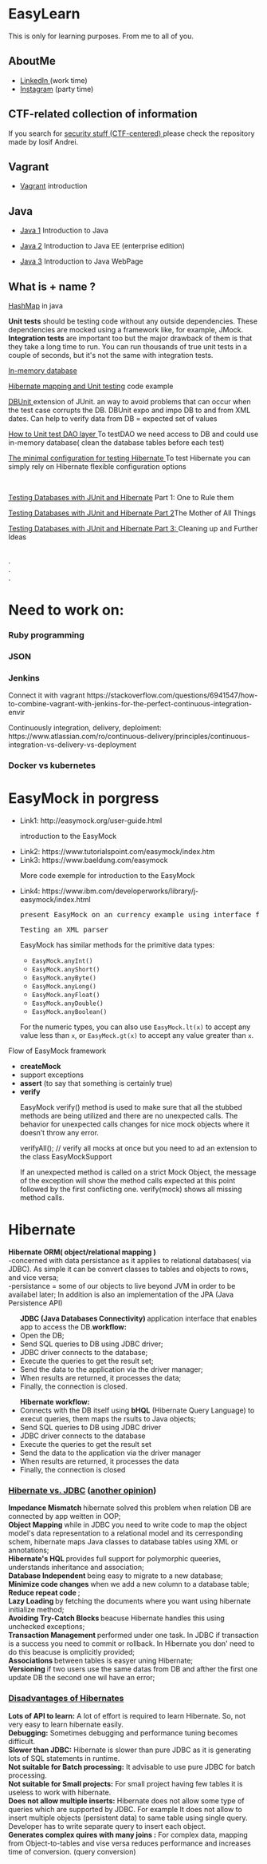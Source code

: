 # EasyLearn

This is only for learning purposes. From me to all of you.
<h2>AboutMe</h2>
<p>
 <ul>
  <li><a href="https://www.linkedin.com/in/tiberiu-cristian-corneanu-2aaa38179/">LinkedIn </a>(work time)</li>
  <li><a href="https://www.instagram.com/corneanutiberiu/">Instagram</a> (party time)</li>
 </ul>
</p>

<h2>CTF-related collection of information</h2>
 <p>If you search for 
  <a href="https://bitbucket.org/theiosif/learning-resources/src/91d016b31372?at=master"> security stuff (CTF-centered) </a>please check   the repository made by Iosif Andrei.
 </p>
<h2>Vagrant</h2>
 <p>
  <ul>
    <li><p><a href="https://github.com/tiberiucorneanu/vagrant"> Vagrant</a> introduction</p></li>
    
  </ul>
 </p>
<h2>Java</h2>
 <p>
  <ul>
    <li><p><a href="https://github.com/tiberiucorneanu/java1"> Java 1</a> Introduction to Java</p></li>
    <li><p><a href="https://github.com/tiberiucorneanu/java2"> Java 2</a> Introduction to Java EE (enterprise edition)</p></li>
    <li><p><a href="https://github.com/tiberiucorneanu/java3"> Java 3</a> Introduction to Java WebPage</p></li>
  </ul>
 </p>
 
 <h2>What is + name ?</h2>
 <p><a href="https://www.youtube.com/watch?v=j442WG8YzM4">HashMap</a> in java</p>
 <p><b>Unit tests</b> should be testing code without any outside dependencies. These dependencies are mocked using a framework like, for   example, JMock.<br>
 <b>Integration tests</b> are important too but the major drawback of them is that they take a long time to run. You can run thousands of true unit tests in a couple of seconds, but it's not the same with integration tests.</p>
 <p><a href="https://medium.com/@denisanikin/what-an-in-memory-database-is-and-how-it-persists-data-efficiently-f43868cff4c1">In-memory database</a></p>
 <p><a href="https://gist.github.com/prakashdayal/4699481">Hibernate mapping and Unit testing</a> code example</p>
 <p><a href="http://dbunit.sourceforge.net">DBUnit </a>extension of JUnit. an way to avoid problems that can occur when the test case corrupts the DB. DBUnit expo and impo DB to and from XML dates. Can help to verify data from DB = expected set of values</p>
 <p><a href ="https://howtodoinjava.com/best-practices/how-you-should-unit-test-dao-layer/">How to Unit test DAO layer </a>To testDAO we need access to DB and could use in-memory database( clean the database tables before each test)</p>
 <p><a href="https://vladmihalcea.com/the-minimal-configuration-for-testing-hibernate/">The minimal configuration for testing Hibernate </a>To test Hibernate you can simply rely on Hibernate flexible configuration options</p>
 
 <br>
 <p></p>
 <p><a href="https://dzone.com/articles/testing-databases-junit-and">Testing Databases with JUnit and Hibernate</a> Part 1: One to Rule them</p>
  <p><a href="https://dzone.com/articles/testing-databases-junit-and-0">Testing Databases with JUnit and Hibernate Part 2</a>The Mother of All Things</p>
  <p><a href="https://dzone.com/articles/testing-databases-junit-and-1">Testing Databases with JUnit and Hibernate Part 3: </a>Cleaning up and Further Ideas</p>
  <p><a href=""></a></p>
  
 <br>.<br>.<br>.<br>
 
 
<h1>Need to work on:</h1>
  
  <h3>Ruby programming</h1>
  <h3>JSON</h1>
  <h3>Jenkins</h1>
  <p>Connect it with vagrant https://stackoverflow.com/questions/6941547/how-to-combine-vagrant-with-jenkins-for-the-perfect-continuous-integration-envir</p>
  <p>Continuously integration, delivery, deploiment: https://www.atlassian.com/ro/continuous-delivery/principles/continuous-integration-vs-delivery-vs-deployment</p>
  <h3>Docker vs kubernetes</h1>
 
  
  
<h1>EasyMock in porgress</h1>
<ul>
  <li>Link1: http://easymock.org/user-guide.html</li>
      <p>introduction to the EasyMock</p>
  <li>Link2: https://www.tutorialspoint.com/easymock/index.htm</li>
  <li>Link3: https://www.baeldung.com/easymock</li>
      <p>More code exemple for introduction to the EasyMock</p>
 
  <li>Link4: https://www.ibm.com/developerworks/library/j-easymock/index.html </li>
  <pre>present EasyMock on an currency example using interface for ExchangeRate</pre>
  <pre>Testing an XML parser</pre>
  
  <p> EasyMock has similar methods for the primitive data types:</p><ul class="ibm-bullet-list"><li><code>EasyMock.anyInt()</code></li><li><code>EasyMock.anyShort()</code></li><li><code>EasyMock.anyByte()</code></li><li><code>EasyMock.anyLong()</code></li><li><code>EasyMock.anyFloat()</code></li><li><code>EasyMock.anyDouble()</code></li><li><code>EasyMock.anyBoolean()</code></li></ul><p>For the numeric types, you can also use <code>EasyMock.lt(x)</code> to accept any
                value less than <code>x</code>, or <code>EasyMock.gt(x)</code> to accept any value
                greater than <code>x</code>. </p>
   
  
</ul>
<p>Flow of EasyMock framework</p>
<ul>
  <li><b>createMock</b></li>
  <li>support exceptions</li>
  <li><b>assert</b> (to say that something is certainly true)</li>
  <li><b>verify</b></li>
    <p>EasyMock verify() method is used to make sure that all the stubbed methods are being utilized and there are no unexpected calls. The behavior for unexpected calls changes for nice mock objects where it doesn’t throw any error.</p>
    <p>verifyAll(); // verify all mocks at once but you need to ad an extension to the class EasyMockSupport</p>
    <p>If an unexpected method is called on a strict Mock Object, the message of the exception will show the method calls expected at this point followed by the first conflicting one. verify(mock) shows all missing method calls.</p>
</ul>



<h1>Hibernate</h1>
<p>
<b>Hibernate ORM( object/relational mapping )</b><br>
  -concerned with data persistance as it applies to relational databases( via JDBC). As simple it can be convert classes to tables and objects to rows, and vice versa;<br>
  -persistance = some of our objects to live beyond JVM in order to be availabel later;
In addition is also an implementation of the JPA (Java Persistence API)<br>
<ul><b>JDBC (Java Databases Connectivity) </b> application interface that enables app to access the DB.<b>workflow:</b>
 <li>Open the DB;</li>
 <li>Send SQL queries to DB using JDBC driver;</li>
 <li>JDBC driver connects to the database;</li>
 <li>Execute the queries to get the result set;</li>
 <li>Send the data to the application via the driver manager;</li>
 <li>When results are returned, it processes the data;</li>
 <li>Finally, the connection is closed.</li>
</ul>

<ul><b>Hibernate workflow:</b>
 <li>Connects with the DB itself using <b>bHQL</b> (Hibernate Query Language) to execut queries, them maps the rsults to Java objects;</li>
 <li>Send SQL queries to DB using JDBC driver</li>
 <li>JDBC driver connects to the database</li>
 <li>Execute the queries to get the result set</li>
 <li>Send the data to the application via the driver manager</li>
 <li>When results are returned, it processes the data</li>
 <li>Finally, the connection is closed</li>
</ul>
<h3><a href="https://dzone.com/articles/15-reasons-to-choose-hibernate-over-jdbc"> Hibernate vs. JDBC</a> (<a href="https://www.devteam.space/blog/hibernate-vs-jdbc-which-to-choose/">another opinion</a>)</h3>
 <b> Impedance Mismatch </b> hibernate solved this problem when relation DB are connected by app weitten in OOP; <br>
 <b> Object Mapping </b> while in JDBC you need to write code to map the object model's data representation to a relational model and its cerresponding schem, hibernate maps Java classes to database tables using XML or annotations; <br>
 <b> Hibernate's HQL </b> provides full support for polymorphic queeries, understands inheritance and association; <br>
 <b> Database Independent </b> being easy to migrate to a new database; <br>
 <b> Minimize code changes </b> when we add a new column to a database table; <br>
 <b> Reduce repeat code </b>; <br>
 <b> Lazy Loading </b> by fetching the documents where you want using hibernate initialize method;  <br>
 <b> Avoiding Try-Catch Blocks </b> beacuse Hibernate handles this using unchecked exceptions; <br>
 <b> Transaction Management </b> performed under one task. In JDBC if transaction is a success you need to commit or rollback. In Hibernate you don' need to do this beacuse is omplicitly provided; <br>
 <b> Associations </b> between tables is easyer uning Hibernate; <br>
 <b> Versioning </b> if two users use the same datas from DB and afther the first one update DB the second one wil have an error; <br>

<h3><a href="https://www.java4s.com/hibernate/main-advantage-and-disadvantages-of-hibernates/">Disadvantages of Hibernates</a></h3>
 <b>Lots of API to learn:</b> A lot of effort is required to learn Hibernate. So, not very easy to learn hibernate easily. <br>
 <b>Debugging:</b> Sometimes debugging and performance tuning becomes difficult. <br>
 <b>Slower than JDBC:</b> Hibernate is slower than pure JDBC as it is generating lots of SQL statements in runtime. <br>
 <b>Not suitable for Batch processing:</b> It advisable to use pure JDBC for batch processing. <br>
 <b>Not suitable for Small projects:</b> For small project having few tables it is useless to work with hibernate. <br>
 <b>Does not allow multiple inserts:</b> Hibernate does not allow some type of queries which are supported by JDBC. For example It does
   not allow to insert multiple objects (persistent data) to same table using single query. Developer
   has to write separate query to insert each object. <br>
 <b>Generates complex quires with many joins :</b> For complex data, mapping from Object-to-tables and vise versa reduces performance      and increases time of conversion. (query conversion) <br>
</p>
